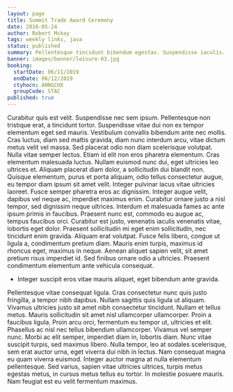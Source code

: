 ```yaml
---
layout: page
title: Summit Trade Award Ceremony
date: 2016-05-24
author: Robert Mckay
tags: weekly links, java
status: published
summary: Pellentesque tincidunt bibendum egestas. Suspendisse iaculis.
banner: images/banner/leisure-03.jpg
booking:
  startDate: 06/11/2019
  endDate: 06/12/2019
  ctyhocn: AHNGCHX
  groupCode: STAC
published: true
---
```

Curabitur quis est velit. Suspendisse nec sem ipsum. Pellentesque non tristique erat, a tincidunt tortor. Suspendisse vitae dui non ex tempor elementum eget sed mauris. Vestibulum convallis bibendum ante nec mollis. Cras luctus, diam sed mattis gravida, diam nunc interdum arcu, vitae dictum metus velit vel massa. Sed placerat odio non diam scelerisque volutpat. Nulla vitae semper lectus. Etiam id elit non eros pharetra elementum. Cras elementum malesuada luctus. Nullam euismod nunc dui, eget ultricies leo ultrices et.
Aliquam placerat diam dolor, a sollicitudin dui blandit non. Quisque elementum, purus et porta aliquam, odio tellus consectetur augue, eu tempor diam ipsum sit amet velit. Integer pulvinar lacus vitae ultricies laoreet. Fusce semper pharetra eros ac dignissim. Integer augue velit, dapibus vel neque ac, imperdiet maximus enim. Curabitur ornare justo a nisl tempor, sed dignissim neque ultrices. Interdum et malesuada fames ac ante ipsum primis in faucibus. Praesent nunc est, commodo eu augue ac, tempus faucibus orci. Curabitur est justo, venenatis iaculis venenatis vitae, lobortis eget dolor. Praesent sollicitudin mi eget enim sollicitudin, nec tincidunt enim gravida. Aliquam erat volutpat. Fusce felis libero, congue ut ligula a, condimentum pretium diam. Mauris enim turpis, maximus id rhoncus eget, maximus in neque. Aenean aliquet sapien velit, sit amet pretium risus imperdiet id. Sed finibus ornare odio a ultricies. Praesent condimentum elementum ante vehicula consequat.

* Integer suscipit eros vitae mauris aliquet, eget bibendum ante gravida.

Pellentesque vitae consequat ligula. Cras consectetur nunc quis justo fringilla, a tempor nibh dapibus. Nullam sagittis quis ligula ut aliquam. Vivamus ultricies justo sit amet nibh consectetur tincidunt. Nullam et tellus metus. Mauris sollicitudin sit amet nisl ullamcorper ullamcorper. Proin a faucibus ligula.
Proin arcu orci, fermentum eu tempor ut, ultricies et elit. Phasellus ac nisl nec tellus bibendum ullamcorper. Vivamus vel semper nunc. Morbi ac elit semper, imperdiet diam in, lobortis diam. Nunc vitae suscipit turpis, sed maximus libero. Nulla tempor, leo at sodales scelerisque, sem erat auctor urna, eget viverra dui nibh in lectus. Nam consequat magna eu quam viverra euismod. Integer auctor magna at nulla elementum pellentesque. Sed varius, sapien vitae ultricies ultrices, turpis metus egestas metus, in cursus metus tellus eu tortor. In molestie posuere mauris. Nam feugiat est eu velit fermentum maximus.
